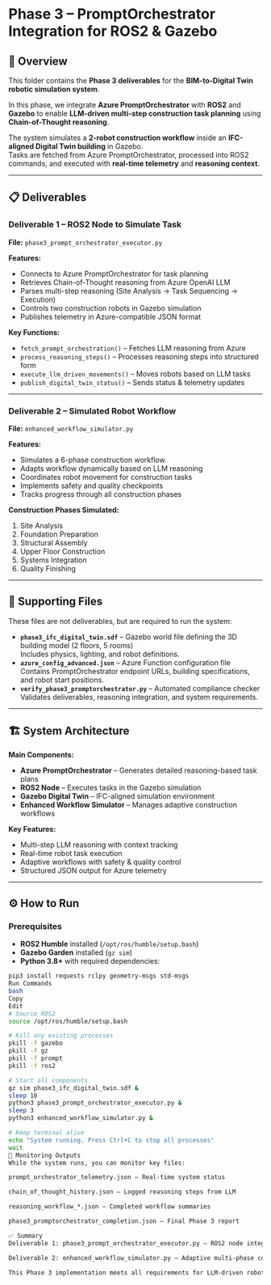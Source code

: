 # Phase 3 – PromptOrchestrator Integration for ROS2 & Gazebo

## 📌 Overview
This folder contains the **Phase 3 deliverables** for the **BIM-to-Digital Twin robotic simulation system**.  

In this phase, we integrate **Azure PromptOrchestrator** with **ROS2** and **Gazebo** to enable **LLM-driven multi-step construction task planning** using **Chain-of-Thought reasoning**.

The system simulates a **2-robot construction workflow** inside an **IFC-aligned Digital Twin building** in Gazebo.  
Tasks are fetched from Azure PromptOrchestrator, processed into ROS2 commands, and executed with **real-time telemetry** and **reasoning context**.

---

## 📋 Deliverables

### **Deliverable 1 – ROS2 Node to Simulate Task**
**File:** `phase3_prompt_orchestrator_executor.py`  

**Features:**
- Connects to Azure PromptOrchestrator for task planning
- Retrieves Chain-of-Thought reasoning from Azure OpenAI LLM
- Parses multi-step reasoning (Site Analysis → Task Sequencing → Execution)
- Controls two construction robots in Gazebo simulation
- Publishes telemetry in Azure-compatible JSON format

**Key Functions:**
- `fetch_prompt_orchestration()` – Fetches LLM reasoning from Azure  
- `process_reasoning_steps()` – Processes reasoning steps into structured form  
- `execute_llm_driven_movements()` – Moves robots based on LLM tasks  
- `publish_digital_twin_status()` – Sends status & telemetry updates  

---

### **Deliverable 2 – Simulated Robot Workflow**
**File:** `enhanced_workflow_simulator.py`  

**Features:**
- Simulates a 6-phase construction workflow
- Adapts workflow dynamically based on LLM reasoning
- Coordinates robot movement for construction tasks
- Implements safety and quality checkpoints
- Tracks progress through all construction phases

**Construction Phases Simulated:**
1. Site Analysis
2. Foundation Preparation
3. Structural Assembly
4. Upper Floor Construction
5. Systems Integration
6. Quality Finishing

---

## 📂 Supporting Files
These files are not deliverables, but are required to run the system:

- **`phase3_ifc_digital_twin.sdf`** – Gazebo world file defining the 3D building model (2 floors, 5 rooms)  
  Includes physics, lighting, and robot definitions.
- **`azure_config_advanced.json`** – Azure Function configuration file  
  Contains PromptOrchestrator endpoint URLs, building specifications, and robot start positions.
- **`verify_phase3_promptorchestrator.py`** – Automated compliance checker  
  Validates deliverables, reasoning integration, and system requirements.

---

## 🏗 System Architecture

**Main Components:**
- **Azure PromptOrchestrator** – Generates detailed reasoning-based task plans  
- **ROS2 Node** – Executes tasks in the Gazebo simulation  
- **Gazebo Digital Twin** – IFC-aligned simulation environment  
- **Enhanced Workflow Simulator** – Manages adaptive construction workflows  

**Key Features:**
- Multi-step LLM reasoning with context tracking  
- Real-time robot task execution  
- Adaptive workflows with safety & quality control  
- Structured JSON output for Azure telemetry  

---

## ⚙️ How to Run

### **Prerequisites**
- **ROS2 Humble** installed (`/opt/ros/humble/setup.bash`)  
- **Gazebo Garden** installed (`gz sim`)  
- **Python 3.8+** with required dependencies:
```bash
pip3 install requests rclpy geometry-msgs std-msgs
Run Commands
bash
Copy
Edit
# Source ROS2
source /opt/ros/humble/setup.bash

# Kill any existing processes
pkill -f gazebo
pkill -f gz
pkill -f prompt
pkill -f ros2

# Start all components
gz sim phase3_ifc_digital_twin.sdf &
sleep 10
python3 phase3_prompt_orchestrator_executor.py &
sleep 3
python3 enhanced_workflow_simulator.py &

# Keep terminal alive
echo "System running. Press Ctrl+C to stop all processes"
wait
📡 Monitoring Outputs
While the system runs, you can monitor key files:

prompt_orchestrator_telemetry.json – Real-time system status

chain_of_thought_history.json – Logged reasoning steps from LLM

reasoning_workflow_*.json – Completed workflow summaries

phase3_promptorchestrator_completion.json – Final Phase 3 report

✅ Summary
Deliverable 1: phase3_prompt_orchestrator_executor.py – ROS2 node integrating Azure PromptOrchestrator reasoning into robot control

Deliverable 2: enhanced_workflow_simulator.py – Adaptive multi-phase construction workflow simulator

This Phase 3 implementation meets all requirements for LLM-driven robotic construction simulation with Chain-of-Thought reasoning, multi-robot coordination, and IFC-aligned Digital Twin execution.
